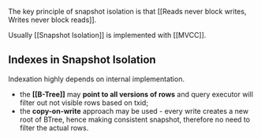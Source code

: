 The key principle of snapshot isolation is that [[Reads never block writes, Writes never block reads]].

Usually [[Snapshot Isolation]] is implemented with [[MVCC]].

## Indexes in Snapshot Isolation

Indexation highly depends on internal implementation.
- the **[[B-Tree]]** may **point to all versions of rows** and query executor will filter out not visible rows based on txid;
- the **copy-on-write** approach may be used - every write creates a new root of BTree, hence making consistent snapshot, therefore no need to filter the actual rows.
